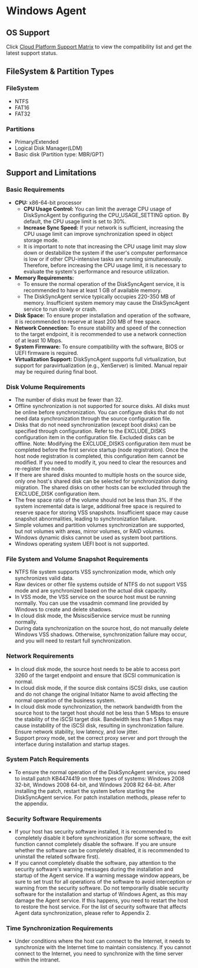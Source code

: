 # Windows Agent

## OS Support

Click [Cloud Platform Support Matrix](https://oneprocloud.feishu.cn/sheets/VRqksSPEPhRTPStp3kVcItXNnyh?sheet=Y9fpqO) to view the compatibility list and get the latest support status.

## FileSystem & Partition Types

### FileSystem

* NTFS
* FAT16
* FAT32

### Partitions

* Primary/Extended
* Logical Disk Manager(LDM)
* Basic disk (Partition type: MBR/GPT)

## Support and Limitations

### Basic Requirements
   - **CPU:** x86-64-bit processor
      - **CPU Usage Control:** You can limit the average CPU usage of DiskSyncAgent by configuring the CPU_USAGE_SETTING option. By default, the CPU usage limit is set to 30%.
      - **Increase Sync Speed:** If your network is sufficient, increasing the CPU usage limit can improve synchronization speed in object storage mode.
      - It is important to note that increasing the CPU usage limit may slow down or destabilize the system if the user's computer performance is low or if other CPU-intensive tasks are running simultaneously. Therefore, before increasing the CPU usage limit, it is necessary to evaluate the system's performance and resource utilization.
   - **Memory Requirements:**
      - To ensure the normal operation of the DiskSyncAgent service, it is recommended to have at least 1 GB of available memory.
      - The DiskSyncAgent service typically occupies 220-350 MB of memory. Insufficient system memory may cause the DiskSyncAgent service to run slowly or crash.
   - **Disk Space:** To ensure proper installation and operation of the software, it is recommended to reserve at least 200 MB of free space.
   - **Network Connection:** To ensure stability and speed of the connection to the target endpoint, it is recommended to use a network connection of at least 10 Mbps.
   - **System Firmware:** To ensure compatibility with the software, BIOS or UEFI firmware is required.
   - **Virtualization Support:** DiskSyncAgent supports full virtualization, but support for paravirtualization (e.g., XenServer) is limited. Manual repair may be required during final boot.
   
### Disk Volume Requirements
   - The number of disks must be fewer than 32.
   - Offline synchronization is not supported for source disks. All disks must be online before synchronization. You can configure disks that do not need data synchronization through the source configuration file.
   - Disks that do not need synchronization (except boot disks) can be specified through configuration. Refer to the EXCLUDE_DISKS configuration item in the configuration file. Excluded disks can be offline. Note: Modifying the EXCLUDE_DISKS configuration item must be completed before the first service startup (node registration). Once the host node registration is completed, this configuration item cannot be modified. If you need to modify it, you need to clear the resources and re-register the node.
   - If there are shared disks mounted to multiple hosts on the source side, only one host's shared disk can be selected for synchronization during migration. The shared disks on other hosts can be excluded through the EXCLUDE_DISK configuration item.
   - The free space ratio of the volume should not be less than 3%. If the system incremental data is large, additional free space is required to reserve space for storing VSS snapshots. Insufficient space may cause snapshot abnormalities, leading to synchronization failure.
   - Simple volumes and partition volumes synchronization are supported, but not volumes with areas, mirror volumes, or RAID volumes.
   - Windows dynamic disks cannot be used as system boot partitions.
   - Windows operating system UEFI boot is not supported.
   
### File System and Volume Snapshot Requirements
   - NTFS file system supports VSS synchronization mode, which only synchronizes valid data.
   - Raw devices or other file systems outside of NTFS do not support VSS mode and are synchronized based on the actual disk capacity.
   - In VSS mode, the VSS service on the source host must be running normally. You can use the vssadmin command line provided by Windows to create and delete shadows.
   - In cloud disk mode, the MsiscsiService service must be running normally.
   - During data synchronization on the source host, do not manually delete Windows VSS shadows. Otherwise, synchronization failure may occur, and you will need to restart full synchronization.
   
### Network Requirements
   - In cloud disk mode, the source host needs to be able to access port 3260 of the target endpoint and ensure that iSCSI communication is normal.
   - In cloud disk mode, if the source disk contains iSCSI disks, use caution and do not change the original Initiator Name to avoid affecting the normal operation of the business system.
   - In cloud disk mode synchronization, the network bandwidth from the source host to the target host should not be less than 5 Mbps to ensure the stability of the iSCSI target disk. Bandwidth less than 5 Mbps may cause instability of the iSCSI disk, resulting in synchronization failure. Ensure network stability, low latency, and low jitter.
   - Support proxy mode, set the correct proxy server and port through the interface during installation and startup stages.
   
### System Patch Requirements
   - To ensure the normal operation of the DiskSyncAgent service, you need to install patch KB4474419 on three types of systems: Windows 2008 32-bit, Windows 2008 64-bit, and Windows 2008 R2 64-bit. After installing the patch, restart the system before starting the DiskSyncAgent service. For patch installation methods, please refer to the appendix.
   
### Security Software Requirements
   - If your host has security software installed, it is recommended to completely disable it before synchronization (for some software, the exit function cannot completely disable the software. If you are unsure whether the software can be completely disabled, it is recommended to uninstall the related software first).
   - If you cannot completely disable the software, pay attention to the security software's warning messages during the installation and startup of the Agent service. If a warning message window appears, be sure to set trust for all operations of the software to avoid interception or warning from the security software. Do not temporarily disable security software for the installation and startup of Windows Agent, as this may damage the Agent service. If this happens, you need to restart the host to restore the host service. For the list of security software that affects Agent data synchronization, please refer to Appendix 2.
   
### Time Synchronization Requirements
   - Under conditions where the host can connect to the Internet, it needs to synchronize with the Internet time to maintain consistency. If you cannot connect to the Internet, you need to synchronize with the time server within the intranet.

